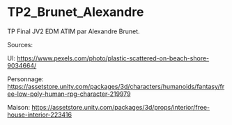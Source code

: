 # TP2_Brunet_Alexandre
TP Final JV2 EDM ATIM par Alexandre Brunet. 

Sources:

UI: https://www.pexels.com/photo/plastic-scattered-on-beach-shore-9034664/

Personnage: https://assetstore.unity.com/packages/3d/characters/humanoids/fantasy/free-low-poly-human-rpg-character-219979

Maison:
https://assetstore.unity.com/packages/3d/props/interior/free-house-interior-223416
